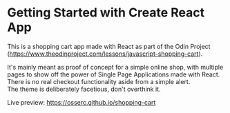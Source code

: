 # Getting Started with Create React App

This is a shopping cart app made with React as part of the Odin Project (https://www.theodinproject.com/lessons/javascript-shopping-cart).

It's mainly meant as proof of concept for a simple online shop, with multiple pages to show off the power of Single Page Applications made with React. There is no real checkout functionality aside from a simple alert.  
The theme is deliberately facetious, don't overthink it.

Live preview: https://osserc.github.io/shopping-cart